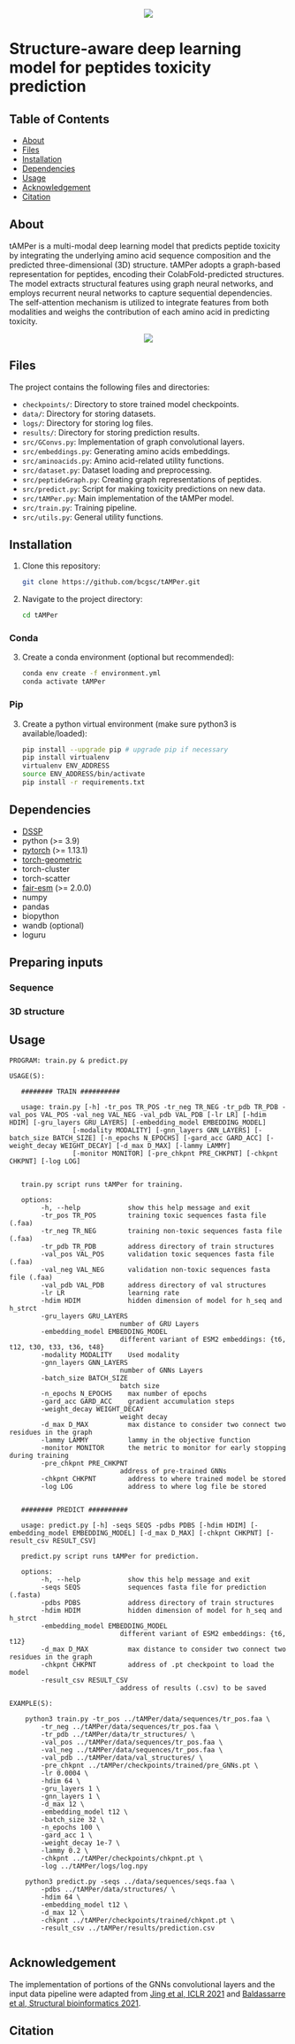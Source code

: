 <p align="center">
  <img src="https://github.com/bcgsc/tAMPer/blob/master/imgs/logo.png"/>
</p>

# Structure-aware deep learning model for peptides toxicity prediction

## Table of Contents

- [About](#about)
- [Files](#files)
- [Installation](#installation)
- [Dependencies](#dependencies)
- [Usage](#usage)
- [Acknowledgement](#acknowledgement)
- [Citation](#Citation)

## About

tAMPer is a multi-modal deep learning model that predicts peptide toxicity by integrating the underlying amino acid sequence composition and the predicted three-dimensional (3D) structure. tAMPer adopts a graph-based representation for peptides, encoding their ColabFold-predicted structures. The model extracts structural features using graph neural networks, and employs recurrent neural networks to capture sequential dependencies. The self-attention mechanism is utilized to integrate features from both modalities and weighs the contribution of each amino acid in predicting toxicity.

<p align="center">
  <img src="https://github.com/bcgsc/tAMPer/blob/master/imgs/tAMPer.png" />
</p>

## Files

The project contains the following files and directories:

- `checkpoints/`: Directory to store trained model checkpoints.
- `data/`: Directory for storing datasets.
- `logs/`: Directory for storing log files.
- `results/`: Directory for storing prediction results.
- `src/GConvs.py`: Implementation of graph convolutional layers.
- `src/embeddings.py`: Generating amino acids embeddings.
- `src/aminoacids.py`: Amino acid-related utility functions.
- `src/dataset.py`: Dataset loading and preprocessing.
- `src/peptideGraph.py`: Creating graph representations of peptides.
- `src/predict.py`: Script for making toxicity predictions on new data.
- `src/tAMPer.py`: Main implementation of the tAMPer model.
- `src/train.py`: Training pipeline.
- `src/utils.py`: General utility functions.

## Installation

1. Clone this repository:

   ```bash
   git clone https://github.com/bcgsc/tAMPer.git
   ```
2. Navigate to the project directory:
   ```bash
   cd tAMPer
   ```

### Conda

3. Create a conda environment (optional but recommended):
   ```bash
   conda env create -f environment.yml
   conda activate tAMPer
   ```

### Pip

3. Create a python virtual environment (make sure python3 is available/loaded):
   ```bash
   pip install --upgrade pip # upgrade pip if necessary
   pip install virtualenv
   virtualenv ENV_ADDRESS
   source ENV_ADDRESS/bin/activate
   pip install -r requirements.txt
   ```

## Dependencies

- [DSSP](https://ssbio.readthedocs.io/en/latest/instructions/dssp.html)
- python (>= 3.9)
- [pytorch](https://pytorch.org/get-started/previous-versions/) (>= 1.13.1)
- [torch-geometric](https://pytorch-geometric.readthedocs.io/en/latest/install/installation.html)
- torch-cluster
- torch-scatter
- [fair-esm](https://github.com/facebookresearch/esm) (>= 2.0.0)
- numpy
- pandas
- biopython
- wandb (optional)
- loguru


## Preparing inputs

### Sequence

### 3D structure

## Usage

```
PROGRAM: train.py & predict.py

USAGE(S): 
   
   ######## TRAIN ##########

   usage: train.py [-h] -tr_pos TR_POS -tr_neg TR_NEG -tr_pdb TR_PDB -val_pos VAL_POS -val_neg VAL_NEG -val_pdb VAL_PDB [-lr LR] [-hdim HDIM] [-gru_layers GRU_LAYERS] [-embedding_model EMBEDDING_MODEL]
                [-modality MODALITY] [-gnn_layers GNN_LAYERS] [-batch_size BATCH_SIZE] [-n_epochs N_EPOCHS] [-gard_acc GARD_ACC] [-weight_decay WEIGHT_DECAY] [-d_max D_MAX] [-lammy LAMMY]
                [-monitor MONITOR] [-pre_chkpnt PRE_CHKPNT] [-chkpnt CHKPNT] [-log LOG]


   train.py script runs tAMPer for training.

   options:
		-h, --help            show this help message and exit
		-tr_pos TR_POS        training toxic sequences fasta file (.faa)
		-tr_neg TR_NEG        training non-toxic sequences fasta file (.faa)
		-tr_pdb TR_PDB        address directory of train structures
		-val_pos VAL_POS      validation toxic sequences fasta file (.faa)
		-val_neg VAL_NEG      validation non-toxic sequences fasta file (.faa)
		-val_pdb VAL_PDB      address directory of val structures
		-lr LR                learning rate
		-hdim HDIM            hidden dimension of model for h_seq and h_strct
		-gru_layers GRU_LAYERS
		                    number of GRU Layers
		-embedding_model EMBEDDING_MODEL
		                    different variant of ESM2 embeddings: {t6, t12, t30, t33, t36, t48}
		-modality MODALITY    Used modality
		-gnn_layers GNN_LAYERS
		                    number of GNNs Layers
		-batch_size BATCH_SIZE
		                    batch size
		-n_epochs N_EPOCHS    max number of epochs
		-gard_acc GARD_ACC    gradient accumulation steps
		-weight_decay WEIGHT_DECAY
		                    weight decay
		-d_max D_MAX          max distance to consider two connect two residues in the graph
		-lammy LAMMY          lammy in the objective function
		-monitor MONITOR      the metric to monitor for early stopping during training
		-pre_chkpnt PRE_CHKPNT
		                    address of pre-trained GNNs
		-chkpnt CHKPNT        address to where trained model be stored
		-log LOG              address to where log file be stored


   ######## PREDICT ##########

   usage: predict.py [-h] -seqs SEQS -pdbs PDBS [-hdim HDIM] [-embedding_model EMBEDDING_MODEL] [-d_max D_MAX] [-chkpnt CHKPNT] [-result_csv RESULT_CSV]

   predict.py script runs tAMPer for prediction.

   options:
		-h, --help            show this help message and exit
		-seqs SEQS            sequences fasta file for prediction (.fasta)
		-pdbs PDBS            address directory of train structures
		-hdim HDIM            hidden dimension of model for h_seq and h_strct
		-embedding_model EMBEDDING_MODEL
		                    different variant of ESM2 embeddings: {t6, t12}
		-d_max D_MAX          max distance to consider two connect two residues in the graph
		-chkpnt CHKPNT        address of .pt checkpoint to load the model
		-result_csv RESULT_CSV
		                    address of results (.csv) to be saved
                                                                             
EXAMPLE(S):

	python3 train.py -tr_pos ../tAMPer/data/sequences/tr_pos.faa \
		-tr_neg ../tAMPer/data/sequences/tr_pos.faa \
		-tr_pdb ../tAMPer/data/tr_structures/ \
		-val_pos ../tAMPer/data/sequences/tr_pos.faa \
		-val_neg ../tAMPer/data/sequences/tr_pos.faa \
		-val_pdb ../tAMPer/data/val_structures/ \
		-pre_chkpnt ../tAMPer/checkpoints/trained/pre_GNNs.pt \
		-lr 0.0004 \
		-hdim 64 \
		-gru_layers 1 \
		-gnn_layers 1 \
		-d_max 12 \
		-embedding_model t12 \
		-batch_size 32 \
		-n_epochs 100 \
		-gard_acc 1 \
		-weight_decay 1e-7 \
		-lammy 0.2 \
		-chkpnt ../tAMPer/checkpoints/chkpnt.pt \
		-log ../tAMPer/logs/log.npy
      
	python3 predict.py -seqs ../data/sequences/seqs.faa \
		-pdbs ../tAMPer/data/structures/ \
		-hdim 64 \
		-embedding_model t12 \
		-d_max 12 \
		-chkpnt ../tAMPer/checkpoints/trained/chkpnt.pt \
		-result_csv ../tAMPer/results/prediction.csv
      
```

## Acknowledgement

The implementation of portions of the GNNs convolutional layers and the input data pipeline were adapted from [Jing et al, ICLR 2021](https://github.com/drorlab/gvp) and [Baldassarre et al, Structural bioinformatics 2021](https://github.com/baldassarreFe/graphqa).

## Citation